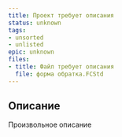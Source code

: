 ```yaml
---
title: Проект требует описания
status: unknown
tags:
- unsorted
- unlisted
epic: unknown
files:
- title: Файл требует описания
  file: форма обратка.FCStd
---
```



## Описание

Произвольное описание